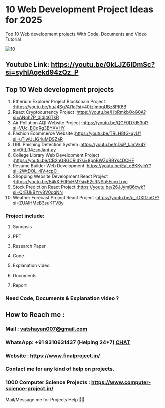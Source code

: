 # 10 Web Development Project Ideas for 2025
Top 10 Web development projects With Code, Documents and Video Tutorial

![10](https://github.com/user-attachments/assets/07ce89d7-25dd-4db5-99cf-d095d44f786b)

## Youtube Link: https://youtu.be/0kLJZ6lDmSc?si=syhIAgekd94zQz_P

## Top 10 Web development projects

1. Etherium Explorer Project Blockchain Project   :https://youtu.be/buJ4Sg7At1o?si=40tzimbqUBz8PK6B
2. React Cryptocurrency Project                   :https://youtu.be/HbRmkbOoG0A?si=ANoh7P_0l4j46TkR
3. Air Pollution AQI Website Project              :https://youtu.be/QGF0D7d53i4?si=VUc_BCqRg3BYXVHY
4. Fashion Ecommerce Website                      :https://youtu.be/TRLH8fG-uyU?si=uTIwULIG4uMDSZaR
5. URL Phishing Detection System                  :https://youtu.be/nDxP_lJmVk4?si=0ttLR4zsoJani-ay
6. College Library Web Development Project        :https://youtu.be/CB2nGRGCRl4?si=8ppBWZoBBYs4DCHF
7. Resume Builder Web Development                 :https://youtu.be/EaLoBKKylhY?si=2WtDOL_4iV-tcpC-
8. Shopping Website Development React Project     :https://youtu.be/E4kKiF0RxHM?si=E2sRNSo5EcvxLrvc
9. Stock Prediction React Project                 :https://youtu.be/26JJymB6cwk?si=QrEUkBYrv8V0oqNN
10. Weather Forecast Project React Project        :https://youtu.be/u_rDXtfzoOE?si=ZUAlHMeB3suKTVBy

### Project include: 

1. Synopsis

2. PPT

3. Research Paper


4. Code

5. Explanation video

6. Documents

7. Report


### Need Code, Documents & Explanation video ? 

## How to Reach me :

### Mail : vatshayan007@gmail.com 

### WhatsApp: +91 9310631437 (Helping 24*7) **[CHAT](https://wa.me/message/CHWN2AHCPMAZK1)** 

### Website : https://www.finalproject.in/

### Contact me for any kind of help on projects.
### 1000 Computer Science Projects : https://www.computer-science-project.in/


Mail/Message me for Projects Help 🙏🏻         


